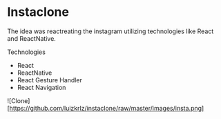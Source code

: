 # Instaclone

The idea was reactreating the instagram utilizing technologies like React and ReactNative.

Technologies

- React
- ReactNative
- React Gesture Handler
- React Navigation

![Clone][https://github.com/luizkrlz/instaclone/raw/master/images/insta.png]
